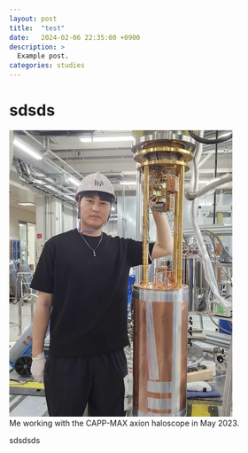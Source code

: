 ```yaml
---
layout: post
title:  "test"
date:   2024-02-06 22:35:00 +0900
description: >
  Example post.
categories: studies
---
```


# sdsds

<p align="left">
  <img src="/assets/img/me_MAX.jpg" style="width:80%; height:auto;"/>
  <br>
  Me working with the CAPP-MAX axion haloscope in May 2023.
</p>
<div style="clear:both;"></div>


sdsdsds
